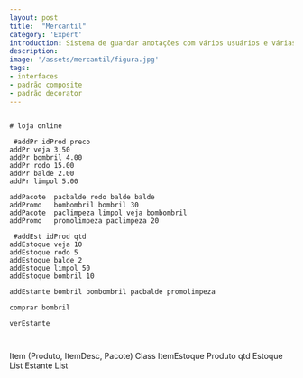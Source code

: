 ```yaml
---
layout: post
title:  "Mercantil"
category: 'Expert'
introduction: Sistema de guardar anotações com vários usuários e várias notas.
description: 
image: '/assets/mercantil/figura.jpg'
tags:
- interfaces
- padrão composite
- padrão decorator
---
```

```

# loja online

 #addPr idProd preco
addPr veja 3.50
addPr bombril 4.00
addPr rodo 15.00
addPr balde 2.00
addPr limpol 5.00

addPacote  pacbalde rodo balde balde
addPromo   bombombril bombril 30
addPacote  paclimpeza limpol veja bombombril
addPromo   promolimpeza paclimpeza 20

 #addEst idProd qtd
addEstoque veja 10
addEstoque rodo 5
addEstoque balde 2
addEstoque limpol 50
addEstoque bombril 10

addEstante bombril bombombril pacbalde promolimpeza

comprar bombril

verEstante



```



Item (Produto, ItemDesc, Pacote)
Class ItemEstoque
    Produto
    qtd
Estoque
    List<ItemEstoque>
Estante
    List<Item>
